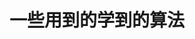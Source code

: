 # 一些用到的学到的算法

<script setup lang="ts">
import sidebar from "../../.vitepress/config/index.json"
</script>

<nav-ul :list="sidebar.arithmetic"></nav-ul>
